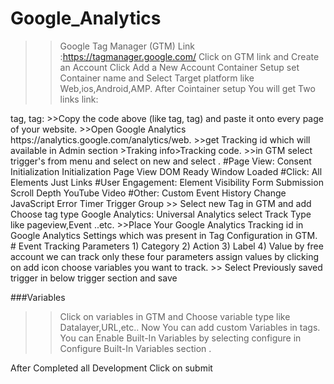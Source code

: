 # Google_Analytics

>>Google Tag Manager (GTM) Link :https://tagmanager.google.com/ 
>>Click on GTM link and Create an Account 
>>Click Add a New Account 
>>Container Setup set Container name and Select Target platform like Web,ios,Android,AMP.
>>After Cointainer setup You will get Two links link:
 <head> tag,<body> tag:
>>Copy the code above (like <head> tag,<body> tag)  and paste it onto every page of your website.
>>Open Google Analytics https://analytics.google.com/analytics/web.
>>get Tracking id which will available in Admin section >Traking info>Tracking code.
>>in GTM select trigger's from menu and select on new and select .
#Page View:
  Consent Initialization
  Initialization
  Page View
  DOM Ready
  Window Loaded
#Click: 
  All Elements
  Just Links
#User Engagement:
  Element Visibility
  Form Submission
  Scroll Depth
  YouTube Video
#Other:
   Custom Event
   History Change
   JavaScript Error
   Timer
   Trigger Group
>> Select new Tag in  GTM and add Choose tag type Google Analytics: Universal Analytics select Track Type like pageview,Event ..etc.
>>Place Your Google Analytics Tracking id in Google Analytics Settings which was present in Tag Configuration in GTM.
# Event Tracking Parameters
     1) Category
     2) Action
     3) Label
     4) Value
    by free account we can track only these four parameters assign values by clicking on add icon choose variables you want to track.
>> Select Previously saved trigger in below trigger section and save 

 ###Variables 
  
 >>Click on variables in GTM and Choose variable type like Datalayer,URL,etc..
 >>Now You can add custom Variables in tags.
 >>You can Enable Built-In Variables by selecting configure in Configure Built-In Variables section .
 
 After Completed all Development Click on submit 
